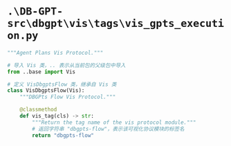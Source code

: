 # `.\DB-GPT-src\dbgpt\vis\tags\vis_gpts_execution.py`

```py
"""Agent Plans Vis Protocol."""

# 导入 Vis 类，.. 表示从当前包的父级包中导入
from ..base import Vis

# 定义 VisDbgptsFlow 类，继承自 Vis 类
class VisDbgptsFlow(Vis):
    """DBGPts Flow Vis Protocol."""

    @classmethod
    def vis_tag(cls) -> str:
        """Return the tag name of the vis protocol module."""
        # 返回字符串 "dbgpts-flow"，表示该可视化协议模块的标签名
        return "dbgpts-flow"
```